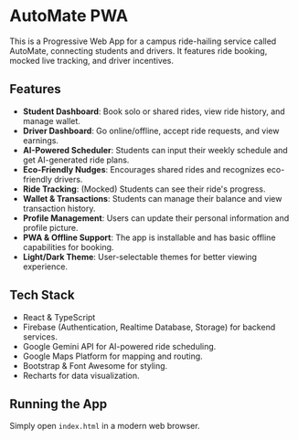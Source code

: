 # AutoMate PWA

This is a Progressive Web App for a campus ride-hailing service called AutoMate, connecting students and drivers. It features ride booking, mocked live tracking, and driver incentives.

## Features

- **Student Dashboard**: Book solo or shared rides, view ride history, and manage wallet.
- **Driver Dashboard**: Go online/offline, accept ride requests, and view earnings.
- **AI-Powered Scheduler**: Students can input their weekly schedule and get AI-generated ride plans.
- **Eco-Friendly Nudges**: Encourages shared rides and recognizes eco-friendly drivers.
- **Ride Tracking**: (Mocked) Students can see their ride's progress.
- **Wallet & Transactions**: Students can manage their balance and view transaction history.
- **Profile Management**: Users can update their personal information and profile picture.
- **PWA & Offline Support**: The app is installable and has basic offline capabilities for booking.
- **Light/Dark Theme**: User-selectable themes for better viewing experience.

## Tech Stack

- React & TypeScript
- Firebase (Authentication, Realtime Database, Storage) for backend services.
- Google Gemini API for AI-powered ride scheduling.
- Google Maps Platform for mapping and routing.
- Bootstrap & Font Awesome for styling.
- Recharts for data visualization.

## Running the App

Simply open `index.html` in a modern web browser.